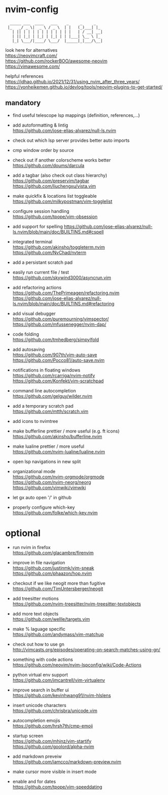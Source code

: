 # nvim-config

```
  _____ ___  ____   ___    _     _     _
 |_   _/ _ \|  _ \ / _ \  | |   (_)___| |_
   | || | | | | | | | | | | |   | / __| __|
   | || |_| | |_| | |_| | | |___| \__ \ |_
   |_| \___/|____/ \___/  |_____|_|___/\__|
```

look here for alternatives  
 https://neovimcraft.com/  
 https://github.com/rockerBOO/awesome-neovim  
 https://vimawesome.com/

helpful references  
 https://jdhao.github.io/2021/12/31/using_nvim_after_three_years/  
 https://vonheikemen.github.io/devlog/tools/neovim-plugins-to-get-started/

## mandatory

- find useful telescope lsp mappings (definition, references,...)

- add autoformatting & lintig  
  https://github.com/jose-elias-alvarez/null-ls.nvim

- check out which lsp server provides better auto imports

- cmp window order by source

- check out if another colorscheme works better  
  https://github.com/doums/darcula

- add a tagbar (also check out class hierarchy)  
  https://github.com/preservim/tagbar  
  https://github.com/liuchengxu/vista.vim

- make quickfix & locations list toggleable  
  https://github.com/milkypostman/vim-togglelist

- configure session handling  
  https://github.com/tpope/vim-obsession

- add support for spelling
  https://github.com/jose-elias-alvarez/null-ls.nvim/blob/main/doc/BUILTINS.md#cspell

- integrated terminal  
  https://github.com/akinsho/toggleterm.nvim  
  https://github.com/NvChad/nvterm

- add a persistant scratch pad

- easily run current file / test  
  https://github.com/skywind3000/asyncrun.vim

- add refactoring actions
  https://github.com/ThePrimeagen/refactoring.nvim
  https://github.com/jose-elias-alvarez/null-ls.nvim/blob/main/doc/BUILTINS.md#refactoring

- add visual debugger  
  https://github.com/puremourning/vimspector/  
  https://github.com/mfussenegger/nvim-dap/

- code folding  
  https://github.com/tmhedberg/simpylfold

- add autosaving  
  https://github.com/907th/vim-auto-save  
  https://github.com/Pocco81/auto-save.nvim

- notifications in floating windows  
  https://github.com/rcarriga/nvim-notify  
  https://github.com/Konfekt/vim-scratchpad

- command line autocompletion  
  https://github.com/gelguy/wilder.nvim

- add a temporary scratch pad  
  https://github.com/mtth/scratch.vim

- add icons to nvimtree

- make bufferline prettier / more useful (e.g. ft icons)  
  https://github.com/akinsho/bufferline.nvim

- make lualine prettier / more useful  
  https://github.com/nvim-lualine/lualine.nvim

- open lsp navigations in new split

- organizational mode  
  https://github.com/nvim-orgmode/orgmode  
  https://github.com/nvim-neorg/neorg  
  https://github.com/vimwiki/vimwiki

- let gx auto open '<user>/<repo>' in github

- properly configure which-key  
  https://github.com/folke/which-key.nvim

# optional

- run nvim in firefox  
  https://github.com/glacambre/firenvim

- improve in file navigation  
  https://github.com/justinmk/vim-sneak  
  https://github.com/phaazon/hop.nvim

- checkout if we like neogit more than fugitive  
  https://github.com/TimUntersberger/neogit

- add treesitter motions  
  https://github.com/nvim-treesitter/nvim-treesitter-textobjects

- add more text objects  
  https://github.com/wellle/targets.vim

- make % laguage specific  
  https://github.com/andymass/vim-matchup

- check out how to use gn  
  http://vimcasts.org/episodes/operating-on-search-matches-using-gn/

- something with code actions  
  https://github.com/neovim/nvim-lspconfig/wiki/Code-Actions

- python virtual env support  
  https://github.com/jmcantrell/vim-virtualenv

- improve search in buffer ui  
  https://github.com/kevinhwang91/nvim-hlslens

- insert unicode characters  
  https://github.com/chrisbra/unicode.vim

- autocompletion emojis  
  https://github.com/hrsh7th/cmp-emoji

- startup screen  
  https://github.com/mhinz/vim-startify  
  https://github.com/goolord/alpha-nvim

- add markdown preveiw  
  https://github.com/iamcco/markdown-preview.nvim

- make cursor more visible in insert mode

- enable <C-x> and <C-a> for dates  
  https://github.com/tpope/vim-speeddating
